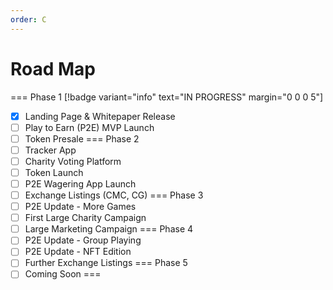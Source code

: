 ```yaml
---
order: C
---
```

# Road Map
=== Phase 1 [!badge variant="info" text="IN PROGRESS" margin="0 0 0 5"]
- [x] Landing Page & Whitepaper Release
- [ ] Play to Earn (P2E) MVP Launch
- [ ] Token Presale
=== Phase 2
- [ ] Tracker App
- [ ] Charity Voting Platform
- [ ] Token Launch
- [ ] P2E Wagering App Launch
- [ ] Exchange Listings (CMC, CG)
=== Phase 3
- [ ] P2E Update - More Games
- [ ] First Large Charity Campaign
- [ ] Large Marketing Campaign
=== Phase 4
- [ ] P2E Update - Group Playing
- [ ] P2E Update - NFT Edition
- [ ] Further Exchange Listings
=== Phase 5
- [ ] Coming Soon
===